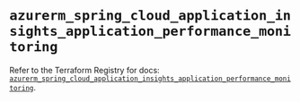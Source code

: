 # `azurerm_spring_cloud_application_insights_application_performance_monitoring`

Refer to the Terraform Registry for docs: [`azurerm_spring_cloud_application_insights_application_performance_monitoring`](https://registry.terraform.io/providers/hashicorp/azurerm/4.11.0/docs/resources/spring_cloud_application_insights_application_performance_monitoring).
